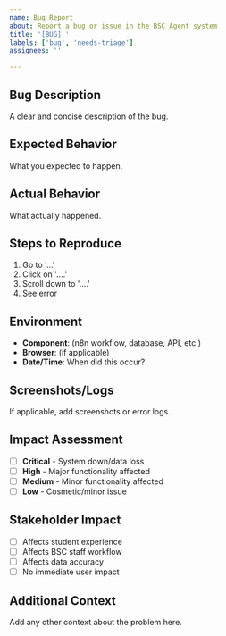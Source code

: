 ```yaml
---
name: Bug Report
about: Report a bug or issue in the BSC Agent system
title: '[BUG] '
labels: ['bug', 'needs-triage']
assignees: ''

---
```


## Bug Description
A clear and concise description of the bug.

## Expected Behavior
What you expected to happen.

## Actual Behavior
What actually happened.

## Steps to Reproduce
1. Go to '...'
2. Click on '....'
3. Scroll down to '....'
4. See error

## Environment
- **Component**: (n8n workflow, database, API, etc.)
- **Browser**: (if applicable)
- **Date/Time**: When did this occur?

## Screenshots/Logs
If applicable, add screenshots or error logs.

## Impact Assessment
- [ ] **Critical** - System down/data loss
- [ ] **High** - Major functionality affected
- [ ] **Medium** - Minor functionality affected  
- [ ] **Low** - Cosmetic/minor issue

## Stakeholder Impact
- [ ] Affects student experience
- [ ] Affects BSC staff workflow
- [ ] Affects data accuracy
- [ ] No immediate user impact

## Additional Context
Add any other context about the problem here.

